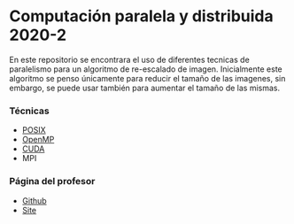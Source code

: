 # Computación paralela y distribuida 2020-2

En este repositorio se encontrara el uso de diferentes tecnicas de paralelismo para un algoritmo de re-escalado de imagen. Inicialmente este algoritmo se penso únicamente para reducir el tamaño de las imagenes, sin embargo, se puede usar también para aumentar el tamaño de las mismas.

### Técnicas

* [POSIX](https://github.com/mbsuarezg/ComputacionParalela/tree/master/Practica/hilos_POSIX)
* [OpenMP](https://github.com/mbsuarezg/ComputacionParalela/tree/master/Practica/openMP)
* [CUDA](https://github.com/mbsuarezg/ComputacionParalela/tree/master/Practica/CUDA)
* MPI

### Página del profesor

* [Github](https://github.com/capedrazab/pc-20202/wiki)
* [Site](https://dis.unal.edu.co/~capedrazab/docencia.html)
